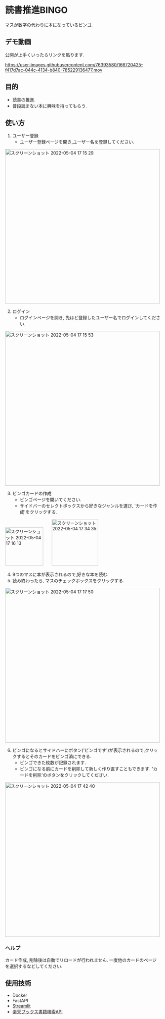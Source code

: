 # 読書推進BINGO
マスが数字の代わりに本になっているビンゴ.

## デモ動画
公開が上手くいったらリンクを貼ります.



https://user-images.githubusercontent.com/76393580/166720425-f417d7ac-044c-4134-b840-785229136477.mov



## 目的
* 読書の推進.
* 普段読まない本に興味を持ってもらう.

## 使い方
1. ユーザー登録
    * ユーザー登録ページを開き,ユーザー名を登録してください.

<img width="500" alt="スクリーンショット 2022-05-04 17 15 29" src="https://user-images.githubusercontent.com/76393580/166646637-190d5f8b-1fdd-45a6-adf5-f1e1c762a495.png">


2. ログイン
    * ログインページを開き, 先ほど登録したユーザー名でログインしてください.

<img width="500" alt="スクリーンショット 2022-05-04 17 15 53" src="https://user-images.githubusercontent.com/76393580/166646654-98326513-d945-4af3-9263-7620e28a9ed1.png">


3. ビンゴカードの作成
    * ビンゴページを開いてください.
    * サイドバーのセレクトボックスから好きなジャンルを選び, 'カードを作成'をクリックする.

<img width="123" alt="スクリーンショット 2022-05-04 17 16 13" src="https://user-images.githubusercontent.com/76393580/166647296-7300f940-3a5f-4778-b7ee-59d079239b87.png">　　<img width="150" alt="スクリーンショット 2022-05-04 17 34 35" src="https://user-images.githubusercontent.com/76393580/166647673-506ebd75-db03-4ddf-83e2-aed6a33bfb13.png">



4. 9つのマスに本が表示されるので,好きな本を読む.
5. 読み終わったら, マスのチェックボックスをクリックする.

<img width="500" alt="スクリーンショット 2022-05-04 17 17 50" src="https://user-images.githubusercontent.com/76393580/166645770-952f320b-1bf0-440d-9e4e-076f917de6a5.png">

6. ビンゴになるとサイドハーにボタン('ビンゴです')が表示されるので,クリックするとそのカードをビンゴ済にできる.
    * ビンゴできた枚数が記録されます.
    * ビンゴになる前にカードを削除して新しく作り直すこともできます. 'カードを削除'のボタンをクリックしてください.


<img width="500" alt="スクリーンショット 2022-05-04 17 42 40" src="https://user-images.githubusercontent.com/76393580/166648822-fe62db86-2392-4396-8619-b7fb61cd2638.png">

### ヘルプ
カード作成, 削除後は自動でリロードが行われません. 一度他のカードのページを選択するなどしてください.

## 使用技術
* Docker
* FastAPI
* [Streamlit](https://streamlit.io/)
* [楽天ブックス書籍検索API](https://webservice.rakuten.co.jp/documentation/books-book-search)
